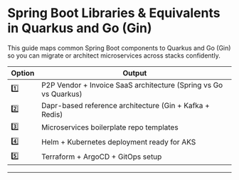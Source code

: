 # Spring Boot Libraries & Equivalents in Quarkus and Go (Gin)

This guide maps common Spring Boot components to Quarkus and Go (Gin) so you can migrate or architect microservices across stacks confidently.



| Option | Output                                                           |
| ------ | ---------------------------------------------------------------- |
| 1️⃣    | P2P Vendor + Invoice SaaS architecture (Spring vs Go vs Quarkus) |
| 2️⃣    | Dapr-based reference architecture (Gin + Kafka + Redis)          |
| 3️⃣    | Microservices boilerplate repo templates                         |
| 4️⃣    | Helm + Kubernetes deployment ready for AKS                       |
| 5️⃣    | Terraform + ArgoCD + GitOps setup                                |

---

